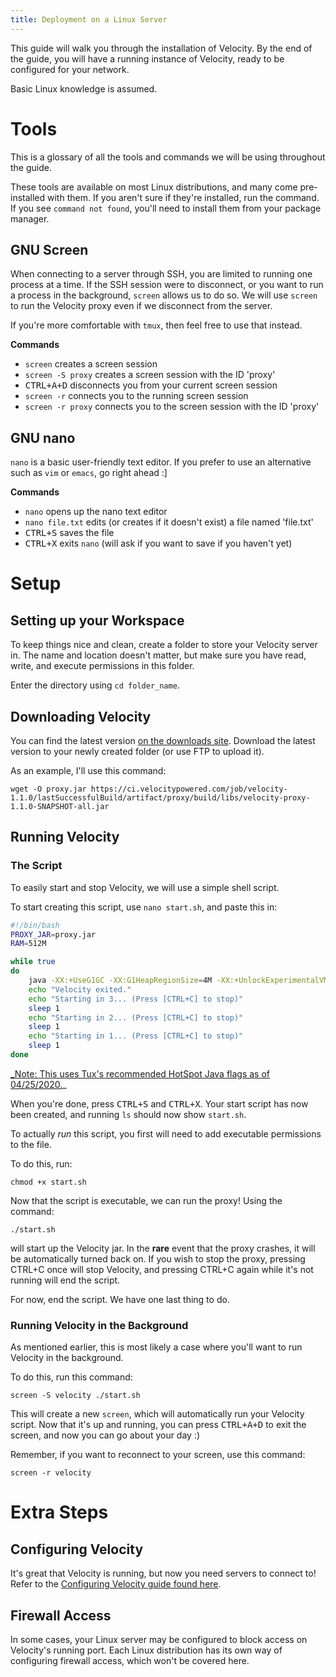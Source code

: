 ```yaml
---
title: Deployment on a Linux Server
---
```


This guide will walk you through the installation of Velocity. By the end of the guide, you will have a running instance of Velocity, ready to be configured for your network.

Basic Linux knowledge is assumed.

# Tools

This is a glossary of all the tools and commands we will be using throughout the guide.

These tools are available on most Linux distributions, and many come pre-installed with them. If you aren't sure if they're installed, run the command. If you see `command not found`, you'll need to install them from your package manager.

## GNU Screen

When connecting to a server through SSH, you are limited to running one process at a time. If the SSH session were to disconnect, or you want to run a process in the background, `screen` allows us to do so. We will use `screen` to run the Velocity proxy even if we disconnect from the server.

If you're more comfortable with `tmux`, then feel free to use that instead.

**Commands**
- `screen` creates a screen session
- `screen -S proxy` creates a screen session with the ID 'proxy'
- <kbd>CTRL+A+D</kbd> disconnects you from your current screen session
- `screen -r` connects you to the running screen session
- `screen -r proxy` connects you to the screen session with the ID 'proxy'

## GNU nano

`nano` is a basic user-friendly text editor. If you prefer to use an alternative such as `vim` or `emacs`, go right ahead :]

**Commands**
- `nano` opens up the nano text editor
- `nano file.txt` edits (or creates if it doesn't exist) a file named 'file.txt'
- <kbd>CTRL+S</kbd> saves the file
- <kbd>CTRL+X</kbd> exits `nano` (will ask if you want to save if you haven't yet)

# Setup

## Setting up your Workspace

To keep things nice and clean, create a folder to store your Velocity server in. The name and location doesn't matter, but make sure you have read, write, and execute permissions in this folder.

Enter the directory using `cd folder_name`.

## Downloading Velocity

You can find the latest version [on the downloads site](https://www.velocitypowered.com/downloads). Download the latest version to your newly created folder (or use FTP to upload it).

As an example, I'll use this command:
```shell script
wget -O proxy.jar https://ci.velocitypowered.com/job/velocity-1.1.0/lastSuccessfulBuild/artifact/proxy/build/libs/velocity-proxy-1.1.0-SNAPSHOT-all.jar
```

## Running Velocity

### The Script

To easily start and stop Velocity, we will use a simple shell script.

To start creating this script, use `nano start.sh`, and paste this in:

```sh
#!/bin/bash
PROXY_JAR=proxy.jar
RAM=512M

while true
do
    java -XX:+UseG1GC -XX:G1HeapRegionSize=4M -XX:+UnlockExperimentalVMOptions -XX:+ParallelRefProcEnabled -XX:+AlwaysPreTouch -Xmx${RAM} -Xms${RAM} -jar ${PROXY_JAR}
    echo "Velocity exited."
    echo "Starting in 3... (Press [CTRL+C] to stop)"
    sleep 1
    echo "Starting in 2... (Press [CTRL+C] to stop)"
    sleep 1
    echo "Starting in 1... (Press [CTRL+C] to stop)"
    sleep 1
done
```

[_Note: This uses Tux's recommended HotSpot Java flags as of 04/25/2020.]( https://discord.com/channels/472484458856185878/472485684473626625/703753792243499038)_

When you're done, press <kbd>CTRL+S</kbd> and <kbd>CTRL+X</kbd>. Your start script has now been created, and running `ls` should now show `start.sh`.

To actually _run_ this script, you first will need to add executable permissions to the file.

To do this, run:

```shell script
chmod +x start.sh
```

Now that the script is executable, we can run the proxy! Using the command:

```
./start.sh
```

will start up the Velocity jar. In the **rare** event that the proxy crashes, it will be automatically turned back on. If you wish to stop the proxy, pressing CTRL+C once will stop Velocity, and pressing CTRL+C again while it's not running will end the script.

For now, end the script. We have one last thing to do.

### Running Velocity in the Background

As mentioned earlier, this is most likely a case where you'll want to run Velocity in the background.

To do this, run this command:

```shell script
screen -S velocity ./start.sh
```

This will create a new `screen`, which will automatically run your Velocity script. Now that it's up and running, you can press <kbd>CTRL+A+D</kbd> to exit the screen, and now you can go about your day :)

Remember, if you want to reconnect to your screen, use this command:

```shell script
screen -r velocity
```

# Extra Steps

## Configuring Velocity

It's great that Velocity is running, but now you need servers to connect to! Refer to the [Configuring Velocity guide found here](https://newsite-staging.velocitypowered.com/wiki/users/configuration/).

## Firewall Access

In some cases, your Linux server may be configured to block access on Velocity's running port. Each Linux distribution has its own way of configuring firewall access, which won't be covered here.
